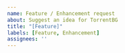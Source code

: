 ```yaml
---
name: Feature / Enhancement request
about: Suggest an idea for TorrentBG
title: "[Feature]"
labels: [Feature, Enhancement]
assignees: ''
---
```

